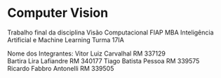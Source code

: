 # Computer Vision

Trabalho final da disciplina Visão Computacional
FIAP MBA Inteligência Artificial e Machine Learning Turma 17IA

Nome dos Integrantes:
Vitor Luiz Carvalhal	RM 337129	
Bartira Lira Lafiandre	RM 340177
Tiago Batista Pessoa	RM 339575	
Ricardo Fabbro Antonelli	RM 339505
